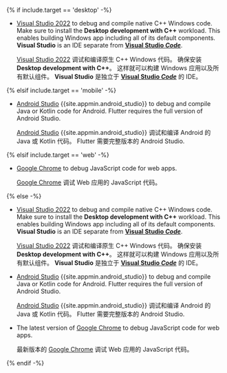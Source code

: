 {% if include.target == 'desktop' -%}

* [Visual Studio 2022][] to debug and compile native C++ Windows code.
  Make sure to install the **Desktop development with C++** workload.
  This enables building Windows app including all of its default components.
  **Visual Studio** is an IDE separate from **[Visual Studio _Code_][]**.

  [Visual Studio 2022][] 调试和编译原生 C++ Windows 代码。
  确保安装 **Desktop development with C++**。
  这样就可以构建 Windows 应用以及所有默认组件。
  **Visual Studio** 是独立于 **[Visual Studio _Code_][]** 的 IDE。

{% elsif include.target == 'mobile' -%}

* [Android Studio][] {{site.appmin.android_studio}} to debug and compile
  Java or Kotlin code for Android.
  Flutter requires the full version of Android Studio.

  [Android Studio][] {{site.appmin.android_studio}} 调试和编译 
  Android 的 Java 或 Kotlin 代码。
  Flutter 需要完整版本的 Android Studio.

{% elsif include.target == 'web' -%}

* [Google Chrome][] to debug JavaScript code for web apps.

  [Google Chrome][] 调试 Web 应用的 JavaScript 代码。

{% else -%}

* [Visual Studio 2022][] to debug and compile native C++ Windows code.
  Make sure to install the **Desktop development with C++** workload.
  This enables building Windows app including all of its default components.
  **Visual Studio** is an IDE separate from **[Visual Studio _Code_][]**.

  [Visual Studio 2022][] 调试和编译原生 C++ Windows 代码。
  确保安装 **Desktop development with C++**。
  这样就可以构建 Windows 应用以及所有默认组件。
  **Visual Studio** 是独立于 **[Visual Studio _Code_][]** 的 IDE。

* [Android Studio][] {{site.appmin.android_studio}} to debug and compile
  Java or Kotlin code for Android.
  Flutter requires the full version of Android Studio.

  [Android Studio][] {{site.appmin.android_studio}} 调试和编译 
  Android 的 Java 或 Kotlin 代码。
  Flutter 需要完整版本的 Android Studio.

* The latest version of [Google Chrome][] to debug JavaScript code for web apps.

  最新版本的 [Google Chrome][] 调试 Web 应用的 JavaScript 代码。

{% endif -%}

[Android Studio]: https://developer.android.com/studio/install#windows
[Visual Studio 2022]: https://learn.microsoft.com/visualstudio/install/install-visual-studio?view=vs-2022
[Google Chrome]: https://www.google.com/chrome/dr/download/
[Visual Studio _Code_]: https://code.visualstudio.com/